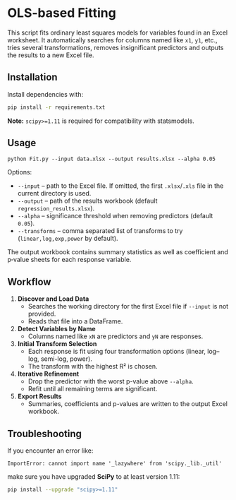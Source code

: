 # OLS-based Fitting

This script fits ordinary least squares models for variables found in an Excel worksheet. It automatically searches for columns named like `x1`, `y1`, etc., tries several transformations, removes insignificant predictors and outputs the results to a new Excel file.

## Installation

Install dependencies with:

```bash
pip install -r requirements.txt
```

**Note:** `scipy>=1.11` is required for compatibility with statsmodels.

## Usage

```
python Fit.py --input data.xlsx --output results.xlsx --alpha 0.05
```

Options:

- `--input` – path to the Excel file. If omitted, the first `.xlsx`/`.xls` file in the current directory is used.
- `--output` – path of the results workbook (default `regression_results.xlsx`).
- `--alpha` – significance threshold when removing predictors (default `0.05`).
- `--transforms` – comma separated list of transforms to try (`linear,log,exp,power` by default).

The output workbook contains summary statistics as well as coefficient and p‑value sheets for each response variable.

## Workflow

1. **Discover and Load Data**
   - Searches the working directory for the first Excel file if `--input` is not provided.
   - Reads that file into a DataFrame.
2. **Detect Variables by Name**
   - Columns named like `xN` are predictors and `yN` are responses.
3. **Initial Transform Selection**
   - Each response is fit using four transformation options (linear, log–log, semi-log, power).
   - The transform with the highest R² is chosen.
4. **Iterative Refinement**
   - Drop the predictor with the worst p-value above `--alpha`.
   - Refit until all remaining terms are significant.
5. **Export Results**
   - Summaries, coefficients and p-values are written to the output Excel workbook.


## Troubleshooting

If you encounter an error like:

```
ImportError: cannot import name '_lazywhere' from 'scipy._lib._util'
```

make sure you have upgraded **SciPy** to at least version 1.11:

```bash
pip install --upgrade "scipy>=1.11"
```

